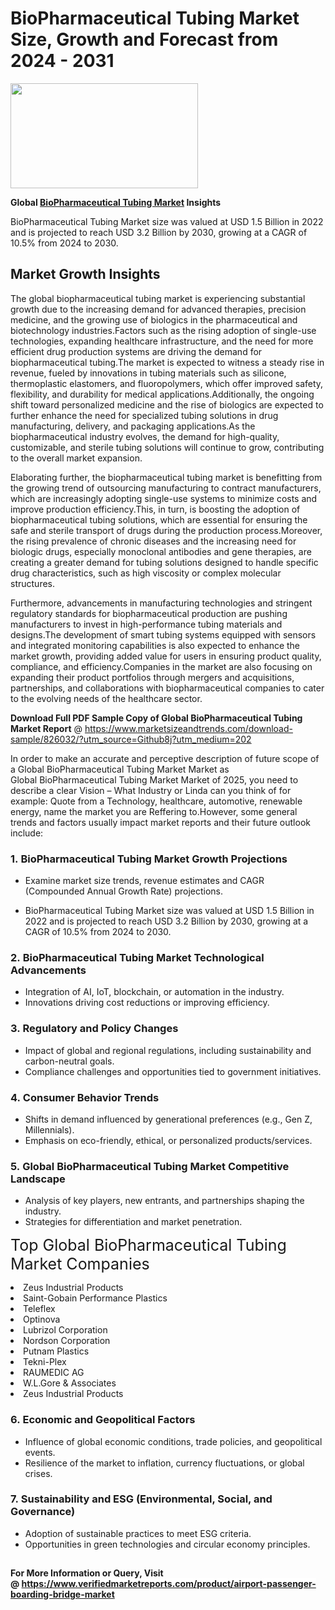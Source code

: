 <H1>BioPharmaceutical Tubing Market Size, Growth and Forecast from 2024 - 2031</H1><img class="aligncenter size-medium wp-image-584254" src="https://thirdeyenews.in/wp-content/uploads/2024/09/Global-Market-Research-300x168.jpeg" alt="" width="300" height="168" /><p><strong>Global&nbsp;<a href="https://www.marketsizeandtrends.com/download-sample/826032/?utm_source=Github8j?utm_medium=202">BioPharmaceutical Tubing Market</a> Insights</strong></p><p>BioPharmaceutical Tubing Market size was valued at USD 1.5 Billion in 2022 and is projected to reach USD 3.2 Billion by 2030, growing at a CAGR of 10.5% from 2024 to 2030.</p><p><h2>Market Growth Insights</h2> <p>The global biopharmaceutical tubing market is experiencing substantial growth due to the increasing demand for advanced therapies, precision medicine, and the growing use of biologics in the pharmaceutical and biotechnology industries.Factors such as the rising adoption of single-use technologies, expanding healthcare infrastructure, and the need for more efficient drug production systems are driving the demand for biopharmaceutical tubing.The market is expected to witness a steady rise in revenue, fueled by innovations in tubing materials such as silicone, thermoplastic elastomers, and fluoropolymers, which offer improved safety, flexibility, and durability for medical applications.Additionally, the ongoing shift toward personalized medicine and the rise of biologics are expected to further enhance the need for specialized tubing solutions in drug manufacturing, delivery, and packaging applications.As the biopharmaceutical industry evolves, the demand for high-quality, customizable, and sterile tubing solutions will continue to grow, contributing to the overall market expansion.</p> <p>Elaborating further, the biopharmaceutical tubing market is benefitting from the growing trend of outsourcing manufacturing to contract manufacturers, which are increasingly adopting single-use systems to minimize costs and improve production efficiency.This, in turn, is boosting the adoption of biopharmaceutical tubing solutions, which are essential for ensuring the safe and sterile transport of drugs during the production process.Moreover, the rising prevalence of chronic diseases and the increasing need for biologic drugs, especially monoclonal antibodies and gene therapies, are creating a greater demand for tubing solutions designed to handle specific drug characteristics, such as high viscosity or complex molecular structures.</p> <p>Furthermore, advancements in manufacturing technologies and stringent regulatory standards for biopharmaceutical production are pushing manufacturers to invest in high-performance tubing materials and designs.The development of smart tubing systems equipped with sensors and integrated monitoring capabilities is also expected to enhance the market growth, providing added value for users in ensuring product quality, compliance, and efficiency.Companies in the market are also focusing on expanding their product portfolios through mergers and acquisitions, partnerships, and collaborations with biopharmaceutical companies to cater to the evolving needs of the healthcare sector.</p> <p><span class=""><strong>Download Full PDF Sample Copy of Global BioPharmaceutical Tubing Market Report</strong> @ <a href="https://www.marketsizeandtrends.com/download-sample/826032/?utm_source=Github8j?utm_medium=202" target="_blank">https://www.marketsizeandtrends.com/download-sample/826032/?utm_source=Github8j?utm_medium=202</a></span></p><p>In order to make an accurate and perceptive description of future scope of a Global&nbsp;BioPharmaceutical Tubing Market Market as Global&nbsp;BioPharmaceutical Tubing Market Market of 2025, you need to describe a clear Vision &ndash; What Industry or Linda can you think of for example: Quote from a Technology, healthcare, automotive, renewable energy, name the market you are Reffering to.However, some general trends and factors usually impact market reports and their future outlook include:</p><h3>1.&nbsp;<strong>BioPharmaceutical Tubing Market Growth Projections</strong></h3><ul><li>Examine market size trends, revenue estimates and CAGR (Compounded Annual Growth Rate) projections.</li><li><p>BioPharmaceutical Tubing Market size was valued at USD 1.5 Billion in 2022 and is projected to reach USD 3.2 Billion by 2030, growing at a CAGR of 10.5% from 2024 to 2030.</p></li></ul><h3>2.&nbsp;<strong>BioPharmaceutical Tubing Market Technological Advancements</strong></h3><ul><li>Integration of AI, IoT, blockchain, or automation in the industry.</li><li>Innovations driving cost reductions or improving efficiency.</li></ul><h3>3.&nbsp;<strong>Regulatory and Policy Changes</strong></h3><ul><li>Impact of global and regional regulations, including sustainability and carbon-neutral goals.</li><li>Compliance challenges and opportunities tied to government initiatives.</li></ul><h3>4.&nbsp;<strong>Consumer Behavior Trends</strong></h3><ul><li>Shifts in demand influenced by generational preferences (e.g., Gen Z, Millennials).</li><li>Emphasis on eco-friendly, ethical, or personalized products/services.</li></ul><h3>5.&nbsp;<strong>Global BioPharmaceutical Tubing Market Competitive Landscape</strong></h3><ul><li>Analysis of key players, new entrants, and partnerships shaping the industry.</li><li>Strategies for differentiation and market penetration.</li></ul><p data-pm-slice="1 1 []"><span style="color: inherit; font-family: inherit; font-size: 25px;">Top Global BioPharmaceutical Tubing Market Companies</span></p><div class="" data-test-id=""><p><li>Zeus Industrial Products</li><li> Saint-Gobain Performance Plastics</li><li> Teleflex</li><li> Optinova</li><li> Lubrizol Corporation</li><li> Nordson Corporation</li><li> Putnam Plastics</li><li> Tekni-Plex</li><li> RAUMEDIC AG</li><li> W.L.Gore & Associates</li><li> Zeus Industrial Products</li></p></div><h3>6.&nbsp;<strong>Economic and Geopolitical Factors</strong></h3><ul><li>Influence of global economic conditions, trade policies, and geopolitical events.</li><li>Resilience of the market to inflation, currency fluctuations, or global crises.</li></ul><h3>7.&nbsp;<strong>Sustainability and ESG (Environmental, Social, and Governance)</strong></h3><ul><li>Adoption of sustainable practices to meet ESG criteria.</li><li>Opportunities in green technologies and circular economy principles.</li></ul><h2><strong style="font-size: 14px;">For More Information or Query, Visit @&nbsp;</strong><a style="background-color: #ffffff; font-size: 14px;" href="https://www.marketsizeandtrends.com/report/biopharmaceutical-tubing-market/" target="_blank">https://www.verifiedmarketreports.com/product/airport-passenger-boarding-bridge-market</a></h2>